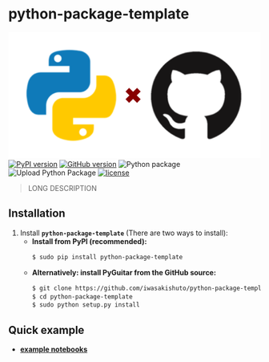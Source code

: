 # python-package-template

![header](https://github.com/iwasakishuto/python-package-template/blob/master/image/header.png?raw=true)
[![PyPI version](https://badge.fury.io/py/python-package-template.svg)](https://pypi.org/project/python-package-template/)
[![GitHub version](https://badge.fury.io/gh/iwasakishuto%2Fpython-package-template.svg)](https://github.com/iwasakishuto/python-package-template)
![Python package](https://github.com/iwasakishuto/python-package-template/workflows/Python%20package/badge.svg)
![Upload Python Package](https://github.com/iwasakishuto/python-package-template/workflows/Upload%20Python%20Package/badge.svg)
[![license](https://img.shields.io/github/license/mashape/apistatus.svg?maxAge=2592000)](https://github.com/iwasakishuto/python-package-template/blob/master/LICENSE)

> LONG DESCRIPTION

## Installation

1. Install **`python-package-template`** (There are two ways to install):
    - **Install from PyPI (recommended):**
        ```sh
        $ sudo pip install python-package-template
        ```
   - **Alternatively: install PyGuitar from the GitHub source:**
       ```sh
       $ git clone https://github.com/iwasakishuto/python-package-template.git
       $ cd python-package-template
       $ sudo python setup.py install
       ```

## Quick example

- **[example notebooks](https://nbviewer.jupyter.org/github/iwasakishuto/python-package-template/blob/master/examples/)**